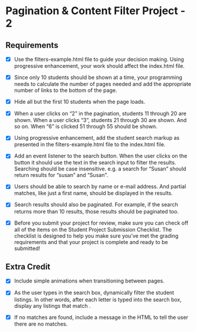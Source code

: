 Pagination & Content Filter Project - 2
================================

## Requirements

- [x] Use the filters-example.html file to guide your decision making. Using progressive enhancement, your work should affect the index.html file.

- [x] Since only 10 students should be shown at a time, your programming needs to calculate the number of pages needed and add the appropriate number of links to the bottom of the page.

- [x] Hide all but the first 10 students when the page loads.

- [x] When a user clicks on “2” in the pagination, students 11 through 20 are shown. When a user clicks “3”, students 21 through 30 are shown. And so on. When “6” is clicked 51 through 55 should be shown.

- [x] Using progressive enhancement, add the student search markup as presented in the filters-example.html file to the index.html file.

- [X] Add an event listener to the search button. When the user clicks on the button it should use the text in the search input to filter the results. Searching should be case insensitive. e.g. a search for “Susan” should return results for “susan” and “Susan".

- [X] Users should be able to search by name or e-mail address. And partial matches, like just a first name, should be displayed in the results.

- [X] Search results should also be paginated. For example, if the search returns more than 10 results, those results should be paginated too.

- [X] Before you submit your project for review, make sure you can check off all of the items on the Student Project Submission Checklist. The checklist is designed to help you make sure you’ve met the grading requirements and that your project is complete and ready to be submitted!


## Extra Credit

- [x] Include simple animations when transitioning between pages.

- [x] As the user types in the search box, dynamically filter the student listings. In other words, after each letter is typed into the search box, display any listings that match .

- [x] If no matches are found, include a message in the HTML to tell the user there are no matches.

<!-- # View Project
[Live Demo](http://re-brand.us/projects/pagination-filter/index.html) of this project for peer review. -->
